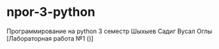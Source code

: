 # npor-3-python  
Программирование на python 3 семестр
Шыхыев Садиг Вусал Оглы
[Лабораторная работа №1 ()]
